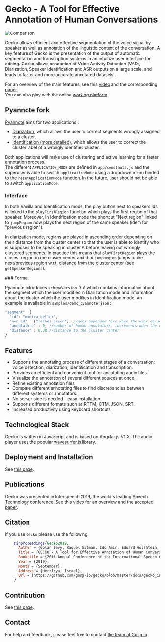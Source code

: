 # Gecko - A Tool for Effective Annotation of Human Conversations

![Comparison](./docs/Comparison.png)

 Gecko allows efficient and effective segmentation of the voice signal by speaker as well as annotation of the linguistic content of the conversation. A key feature of Gecko is the presentation of the output of automatic segmentation and transcription systems in an intuitive user interface for editing. Gecko allows annotation of Voice Activity Detection (VAD), Diarization, Speaker Identiﬁcation and ASR outputs on a large scale, and leads to faster and more accurate annotated datasets.

 For an overview of the main features, see this [video](https://youtu.be/CBYA0YC1NBI) and the corresponding [paper](./docs/gecko_interspeech_2019_paper.pdf). \
 You can also play with the online [working platform](https://gong-io.github.io/gecko/).

## Pyannote fork

[Pyannote](https://github.com/pyannote/) aims for two applications :
- [Diarization](https://docs.google.com/drawings/d/13AS2uW2bVSBcuByzQjBV56xpVXYapeUsEr6FETw2tLQ/edit?usp=sharing), which allows the user to correct segments wrongly assigned to a cluster.
- [Identification (more detailed)](https://docs.google.com/drawings/d/1fdJE05MftLyzuuiIiwM3HbS32stWm9D8Lxc0rA1cv9c/edit?usp=sharing), which allows the user to correct the cluster label of a wrongly identified cluster.

Both applications will make use of clustering and active learning for a faster annotation process.  
The different `APPLICATION_MODE` are defined in `app/constants.js` and the superuser is able to switch `applicationMode` using a dropdown menu binded to the `resetApplicationMode` function. In the future, user should not be able to switch `applicationMode`.

### Interface

In both Vanilla and Identification mode, the play button next to speakers ids is linked to the `playFirstRegion` function which plays the first region of that speaker. Moreover, in Identification mode the shortcut "Next region" linked to `jumpRegion` now plays the next region of the same speaker (idem for "previous region").

In diarization mode, regions are played in ascending order depending on their distance from the cluster center so that the user is able to identify who is supposed to be speaking in cluster A before leaving out wrongly clustered segments. In practice this means that `playFirstRegion` plays the closest region to the cluster center and that `jumpRegion` jumps to the next/previous region w.r.t. distance from the cluster center (see `getSpeakerRegions`).

### Format

Pyannote introduces `schemaVersion 3.0` which contains information about the segment which the user modifies in Diarization mode and information about the cluster which the user modifies in Identification mode. An example is available in `samples/demo_pyannote.json` :
```js
"segment" :{
  "id": "monica_geller",
  "non_id" : ["rachel_green"], //gets appended here when the user de-selects a speaker in diarization mode
  "annotators" : 0, //number of human annotators, increments when the user saves file / is done.
  "distance" : 0.38 //distance to the cluster center
}
```



## Features
* Supports the annotating process of different stages of a conversation: voice detection, diarization, identification and transcription.
* Provides an efficient and convenient tool for annotating audio files.
* Visualize the annotation of several different sources at once.
* Refine existing annotation files
* Compare different annotating files to find discrepancies between different systems or annotators.
* No server side is needed - easy installation.
* Supports different formats such as RTTM, CTM, JSON, SRT.
* Increased productivity using keyboard shortcuts

## Technological Stack
Gecko is written in Javascript and is based on Angular.js V1.X.
 The audio player uses the popular [wavesurfer.js](https://github.com/katspaugh/wavesurfer.js) library.


## Deployment and Installation
See [this page](INSTALLATION.md).

## Publications
Gecko was presented in Interspeech 2019, the world's leading Speech Technology conference. See this [video](https://youtu.be/CBYA0YC1NBI) for an overview and the accepted [paper](./docs/Gecko_intersepeech2019_proposal.pdf).

## Citation
If you use `Gecko` please use the following

```bibtex
    @inproceedings{Gecko2019,
      Author = {Golan Levy, Raquel Sitman, Ido Amir, Eduard Golshtein, Ran Mochary, Eilon Reshef, Reichart, Omri Allouche},
      Title = {GECKO - A Tool for Effective Annotation of Human Conversations},
      Booktitle = {20th Annual Conference of the International Speech Communication Association, Interspeech 2019},
      Year = {2019},
      Month = {September},
      Address = {Herzliya, Israel},
      Url = {https://github.com/gong-io/gecko/blob/master/docs/gecko_interspeech_2019_paper.pdf}
    }
```

## Contribution
See [this page](CONTRIBUTING.md).

## Contact

For help and feedback, please feel free to contact [the team at Gong.io](https://github.com/gong-io).
